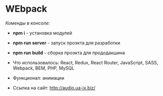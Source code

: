 # WEbpack
*Коменды в консоле:*
* **npm i** - установка модулей
* **npm run server** - запуск проэкта для разработки
* **npm run build** - сборка проэкта для прододакшина


* Что использовалось: React, Redux, React Router, JavaScript, SASS, Webpack, BEM, PHP, MySQL
* Функционал: анимации
* Ссылка на сайт: http://audio.ua-ix.biz/